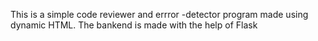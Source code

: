 This is a simple code reviewer and errror -detector program made using dynamic HTML.
The bankend is made with the help of Flask

